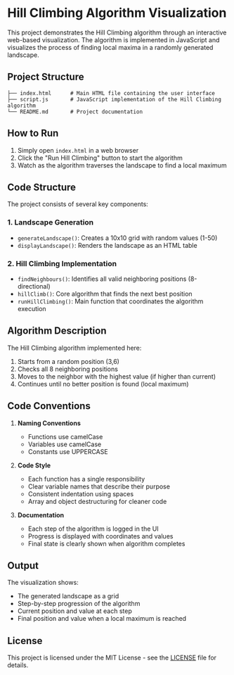 # Hill Climbing Algorithm Visualization

This project demonstrates the Hill Climbing algorithm through an interactive web-based visualization. The algorithm is implemented in JavaScript and visualizes the process of finding local maxima in a randomly generated landscape.

## Project Structure

```
├── index.html      # Main HTML file containing the user interface
├── script.js       # JavaScript implementation of the Hill Climbing algorithm
└── README.md       # Project documentation
```

## How to Run

1. Simply open `index.html` in a web browser
2. Click the "Run Hill Climbing" button to start the algorithm
3. Watch as the algorithm traverses the landscape to find a local maximum

## Code Structure

The project consists of several key components:

### 1. Landscape Generation
- `generateLandscape()`: Creates a 10x10 grid with random values (1-50)
- `displayLandscape()`: Renders the landscape as an HTML table

### 2. Hill Climbing Implementation
- `findNeighbours()`: Identifies all valid neighboring positions (8-directional)
- `hillClimb()`: Core algorithm that finds the next best position
- `runHillClimbing()`: Main function that coordinates the algorithm execution

## Algorithm Description

The Hill Climbing algorithm implemented here:
1. Starts from a random position (3,6)
2. Checks all 8 neighboring positions
3. Moves to the neighbor with the highest value (if higher than current)
4. Continues until no better position is found (local maximum)

## Code Conventions

1. **Naming Conventions**
   - Functions use camelCase
   - Variables use camelCase
   - Constants use UPPERCASE

2. **Code Style**
   - Each function has a single responsibility
   - Clear variable names that describe their purpose
   - Consistent indentation using spaces
   - Array and object destructuring for cleaner code

3. **Documentation**
   - Each step of the algorithm is logged in the UI
   - Progress is displayed with coordinates and values
   - Final state is clearly shown when algorithm completes

## Output

The visualization shows:
- The generated landscape as a grid
- Step-by-step progression of the algorithm
- Current position and value at each step
- Final position and value when a local maximum is reached

## License

This project is licensed under the MIT License - see the [LICENSE](LICENSE) file for details.